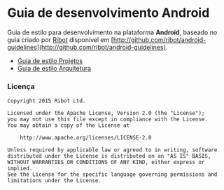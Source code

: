 # Guia de desenvolvimento Android

Guia de estilo para desenvolvimento na plataforma __Android__, baseado no guia criado por [Ribot](http://ribot.co.uk) disponível em [http://github.com/ribot/android-guidelines](http://github.com/ribot/android-guidelines).

* [Guia de estilo Projetos](project-and-code-guidelines/project_and_code_guidelines.PT-BR.md)
* [Guia de estilo Arquitetura](architecture_guidelines/android_architecture.PT-BR.md)

### Licença

```
Copyright 2015 Ribot Ltd.

Licensed under the Apache License, Version 2.0 (the "License");
you may not use this file except in compliance with the License.
You may obtain a copy of the License at

    http://www.apache.org/licenses/LICENSE-2.0

Unless required by applicable law or agreed to in writing, software
distributed under the License is distributed on an "AS IS" BASIS,
WITHOUT WARRANTIES OR CONDITIONS OF ANY KIND, either express or implied.
See the License for the specific language governing permissions and
limitations under the License.
```